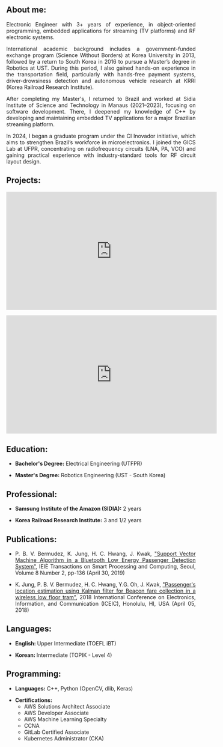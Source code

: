 <h2>About me:</h2>
<div style="text-align: justify">
Electronic Engineer with 3+ years of experience, in object-oriented programming, embedded applications for streaming (TV platforms) and RF electronic systems.
<p></p>
International academic background includes a government-funded exchange program (Science Without Borders) at Korea University in 2013, followed by a return to South Korea in 2016 to pursue a Master’s degree in Robotics at UST. During this period, I also gained hands-on experience in the transportation field, particularly with hands-free payment systems, driver-drowsiness detection and autonomous vehicle research at KRRI (Korea Railroad Research Institute).
<p></p>
After completing my Master's, I returned to Brazil and worked at Sidia Institute of Science and Technology in Manaus (2021–2023), focusing on software development. There, I deepened my knowledge of C++ by developing and maintaining embedded TV applications for a major Brazilian streaming platform.
<p></p>
In 2024, I began a graduate program under the CI Inovador initiative, which aims to strengthen Brazil’s workforce in microelectronics. I joined the GICS Lab at UFPR, concentrating on radiofrequency circuits (LNA, PA, VCO) and gaining practical experience with industry-standard tools for RF circuit layout design.
</div>

<h2>Projects:</h2>
<div style="text-align: justify">
<iframe width="560" height="315" src="https://www.youtube.com/embed/9g0LE1K3_I0" frameborder="0" allow="accelerometer; autoplay; clipboard-write; encrypted-media; gyroscope; picture-in-picture" allowfullscreen></iframe>
<p></p>
<iframe width="560" height="315" src="https://www.youtube.com/embed/VLj_hArpkS4" frameborder="0" allow="accelerometer; autoplay; clipboard-write; encrypted-media; gyroscope; picture-in-picture" allowfullscreen></iframe>
 </div>

 <h2>Education:</h2>
 <ul> 
 <li><b>Bachelor's Degree:</b> Electrical Engineering (UTFPR)</li>    
  <p></p>
  <li><b>Master's Degree:</b> Robotics Engineering (UST - South Korea) </li>
</ul>

<h2>Professional:</h2>
<ul> 
 <li> <b>Samsung Institute of the Amazon (SIDIA):</b> 2 years</li>    
  <p></p>
 <li> <b>Korea Railroad Research Institute:</b> 3 and 1/2 years </li>
</ul> 


<h2>Publications:</h2>
<div style="text-align: justify"> 
<ul>
  <li> P. B. V. Bermudez, K. Jung, H. C. Hwang, J. Kwak,  <a href="https://drive.google.com/file/d/1ioJYScHew4h9xQZj2ooTczMjXJi86Rgw/view?usp=sharing">"Support Vector Machine Algorithm in a Bluetooth Low Energy Passenger Detection System"</a>, IEIE Transactions on Smart Processing and Computing, Seoul, Volume 8  Number 2, pp-136 (April  30, 2019) </li>    
    <p></p>
 <li> K. Jung, P. B. V. Bermudez, H. C. Hwang, Y.G. Oh, J. Kwak, <a href="https://ieeexplore.ieee.org/document/8330712">"Passenger's location estimation using Kalman filter for Beacon fare collection in a wireless low floor tram"</a>, 2018 International Conference on Electronics, Information, and Communication (ICEIC), Honolulu, HI, USA (April 05, 2018) </li>
</ul>
</div>

<h2>Languages:</h2>
<ul>
  <li> <b>English: </b> Upper Intermediate (TOEFL iBT)</li>
  <p></p>
  <li> <b> Korean: </b> Intermediate (TOPIK - Level 4)</li>
</ul>

<h2>Programming:</h2>
<ul>
 <li><b>Languages:</b> C++, Python (OpenCV, dlib, Keras)</li>
 <p></p>
 <li><b>Certifications:</b>
  <ul> 
   <li>AWS Solutions Architect Associate </li>
   <li>AWS Developer Associate </li>
   <li>AWS Machine Learning Specialty </li>
   <li>CCNA </li>
   <li>GitLab Certified Associate </li>
   <li>Kubernetes Administrator (CKA) </li>
   </ul>
 </li>
</ul>
